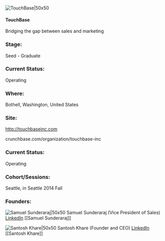 

![TouchBase|50x50](https://apimg.techstars.com/connect/images/image_files/53c6c680e77a5ff05e000001/original/iPad_App_Icon_152.png)

#### TouchBase
Bridging the gap between sales and marketing

### Stage: 
Seed - Graduate 

### Current Status: 
Operating

### Where:
Bothell, Washington, United States

### Site:
http://touchbaseinc.com



crunchbase.com/organization/touchbase-inc

### Current Status: 
Operating

### Cohort/Sessions: 
Seattle, in Seattle 2014 Fall

### Founders: 

![Samuel Sunderaraj|50x50](https://apimg.techstars.com/connect/images/image_files/5b297640c1a4b871dd000061/original/Samuel_Sunderaraj_Headshot.jpeg) Samuel Sunderaraj (Vice President of Sales) [LinkedIn](https://linkedin.com/in/vsamuelsun) [[Samuel Sunderaraj]]

![Santosh Khare|50x50](https://apimg.techstars.com/connect/images/image_files/545a69bab34d143d51000001/original/Screen_Shot_2014-11-05_at_10.16.06_AM.png) Santosh Khare (Founder and CEO) [LinkedIn](https://linkedin.com/in/skkhare) [[Santosh Khare]]


